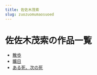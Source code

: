 ```yaml
---
title: 佐佐木茂索
slug: zuozuomumaosuoed
---
```


# 佐佐木茂索の作品一覧

- [散歩](sanbuf5)
- [曠日](kuangri9f)
- [ある死、次の死](arusicinosi4b)
